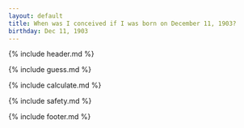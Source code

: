 ```yaml
---
layout: default
title: When was I conceived if I was born on December 11, 1903?
birthday: Dec 11, 1903
---
```


{% include header.md %}

{% include guess.md %}

{% include calculate.md %}

{% include safety.md %}

{% include footer.md %}



